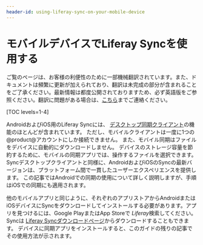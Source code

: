 ```yaml
---
header-id: using-liferay-sync-on-your-mobile-device
---
```


# モバイルデバイスでLiferay Syncを使用する

<p class="alert alert-info"><span class="wysiwyg-color-blue120">ご覧のページは、お客様の利便性のために一部機械翻訳されています。また、ドキュメントは頻繁に更新が加えられており、翻訳は未完成の部分が含まれることをご了承ください。最新情報は都度公開されておりますため、必ず英語版をご参照ください。翻訳に問題がある場合は、<a href="mailto:support-content-jp@liferay.com">こちら</a>までご連絡ください。</span></p>

[TOC levels=1-4]

AndroidおよびiOS用のLiferay Syncには、 [デスクトップ同期クライアント](/docs/7-1/user/-/knowledge_base/u/using-liferay-sync-on-your-desktop)の機能のほとんどが含まれています。 ただし、モバイルクライアントは一度に1つの@product@アカウントにしか接続できません。 また、モバイル同期はファイルをデバイスに自動的にダウンロードしません。 デバイスのストレージ容量を節約するために、モバイルの同期アプリでは、操作するファイルを選択できます。 Syncデスクトップクライアントと同様に、AndroidおよびiOSのSyncの最新バージョンは、プラットフォーム間で一貫したユーザーエクスペリエンスを提供します。 この記事ではAndroidでの同期の使用について詳しく説明しますが、手順はiOSでの同期にも適用されます。

他のモバイルアプリと同じように、それぞれのアプリストアからAndroidまたはiOSデバイスにSyncをダウンロードしてインストールする必要があります。アプリを見つけるには、Google PlayまたはApp Storeで *Liferay*検索してください。 Syncは [Liferay Syncダウンロードページ](https://www.liferay.com/downloads/liferay-sync)からダウンロードすることもできます。 デバイスに同期アプリをインストールすると、このガイドの残りの記事でその使用方法が示されます。
